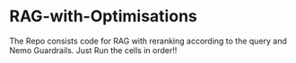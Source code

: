 # RAG-with-Optimisations
The Repo consists code for RAG with reranking according to the query and Nemo Guardrails. Just Run the cells in order!!
